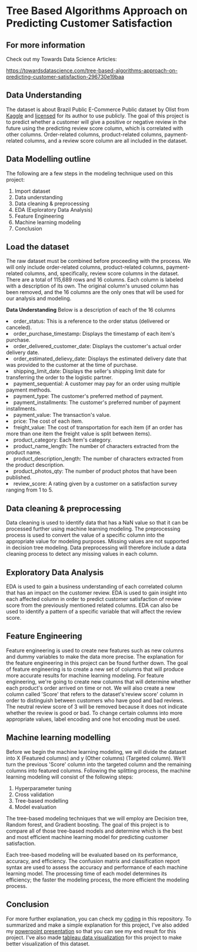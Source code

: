 # Tree Based Algorithms Approach on Predicting Customer Satisfaction
## For more information
Check out my Towards Data Science Articles:

https://towardsdatascience.com/tree-based-algorithms-approach-on-predicting-customer-satisfaction-296730e19baa

## Data Understanding
The dataset is about Brazil Public E-Commerce Public dataset by Olist from [Kaggle](https://www.kaggle.com/olistbr/brazilian-ecommerce) and [licensed](https://creativecommons.org/licenses/by-nc-sa/4.0/) for its author to use publicly. The goal of this project is to predict whether a customer will give a positive or negative review in the future using the predicting review score column, which is correlated with other columns. Order-related columns, product-related columns, payment-related columns, and a review score column are all included in the dataset.

## Data Modelling outline
The following are a few steps in the modeling technique used on this project:
1. Import dataset
2. Data understanding
3. Data cleaning & preprocessing
4. EDA (Exploratory Data Analysis)
5. Feature Engineering
6. Machine learning modeling
7. Conclusion

## **Load the dataset**
The raw dataset must be combined before proceeding with the process. We will only include order-related columns, product-related columns, payment-related columns, and, specifically, review score columns in the dataset. There are a total of 115,689 rows and 16 columns. Each column is labeled with a description of its own. The original column's unused column has been removed, and the 16 columns are the only ones that will be used for our analysis and modeling.

**Data Understanding**
Below is a description of each of the 16 columns
<li>order_status: This is a reference to the order status (delivered or canceled).</li>
<li>order_purchase_timestamp: Displays the timestamp of each item's purchase.</li>
<li>order_delivered_customer_date: Displays the customer's actual order delivery date.</li>
<li>order_estimated_delievy_date: Displays the estimated delivery date that was provided to the customer at the time of purchase.</li>
<li>shipping_limit_date: Displays the seller's shipping limit date for transferring the order to the logistic partner.</li>
<li>payment_sequential: A customer may pay for an order using multiple payment methods.</li>
<li>payment_type: The customer's preferred method of payment.</li>
<li>payment_installments: The customer's preferred number of payment installments.</li>
<li>payment_value: The transaction's value.</li>
<li>price: The cost of each item.</li>
<li>freight_value: The cost of transportation for each item (if an order has more than one item the freight value is split between items).</li>
<li>product_category: Each item's category.</li>
<li>product_name_length: The number of characters extracted from the product name.</li>
<li>product_description_length: The number of characters extracted from the product description.</li>
<li>product_photos_qty: The number of product photos that have been published.</li>
<li>review_score: A rating given by a customer on a satisfaction survey ranging from 1 to 5.</li>

## Data cleaning & preprocessing
Data cleaning is used to identify data that has a NaN value so that it can be processed further using machine learning modeling. The preprocessing process is used to convert the value of a specific column into the appropriate value for modeling purposes. Missing values are not supported in decision tree modeling. Data preprocessing will therefore include a data cleaning process to detect any missing values in each column.

## Exploratory Data Analysis
EDA is used to gain a business understanding of each correlated column that has an impact on the customer review. EDA is used to gain insight into each affected column in order to predict customer satisfaction of review score from the previously mentioned related columns. EDA can also be used to identify a pattern of a specific variable that will affect the review score. 

## Feature Engineering
Feature engineering is used to create new features such as new columns and dummy variables to make the data more precise. The explanation for the feature engineering in this project can be found further down. The goal of feature engineering is to create a new set of columns that will produce more accurate results for machine learning modeling. For feature engineering, we're going to create new columns that will determine whether each product's order arrived on time or not. We will also create a new column called 'Score' that refers to the dataset's'review score' column in order to distinguish between customers who have good and bad reviews. The neutral review score of 3 will be removed because it does not indicate whether the review is good or bad. To change certain columns into more appropriate values, label encoding and one hot encoding must be used.

## Machine learning modelling
Before we begin the machine learning modeling, we will divide the dataset into X (Featured columns) and y (Other columns) (Targeted column). We'll turn the previous 'Score' column into the targeted column and the remaining columns into featured columns. Following the splitting process, the machine learning modeling will consist of the following steps:
1. Hyperparameter tuning
2. Cross validation
3. Tree-based modelling
4. Model evaluation

The tree-based modeling techniques that we will employ are Decision tree, Random forest, and Gradient boosting. The goal of this project is to compare all of those tree-based models and determine which is the best and most efficient machine learning model for predicting customer satisfaction.

Each tree-based modeling will be evaluated based on its performance, accuracy, and efficiency. The confusion matrix and classification report syntax are used to assess the accuracy and performance of each machine learning model. The processing time of each model determines its efficiency; the faster the modeling process, the more efficient the modeling process.

## Conclusion
For more further explanation, you can check my [coding](https://github.com/nugrahazikry/Customer-Satisfaction-Prediction-using-Tree-Based-ML/blob/main/Tree-Based%20Algorithms%20Approach%20on%20Predicting%20Customer%20Satisfaction.ipynb) in this repository. 
To summarized and make a simple explanation for this project, I've also added my [powerpoint presentation](https://github.com/nugrahazikry/Tree-Based-Algorithms-Approach-on-Predicting-Customer-Satisfaction/blob/main/Tree-Based%20Algorithms%20Approach%20on%20Predicting%20Customer%20Satisfaction%20Powerpoint.pdf) so that you can see my end result for this project. I've also made [tableau data visualization](https://github.com/nugrahazikry/Tree-Based-Algorithms-Approach-on-Predicting-Customer-Satisfaction/blob/main/Images/Tableau%20brazil%20e-commerce.png) for this project to make better visualization of this dataset.
